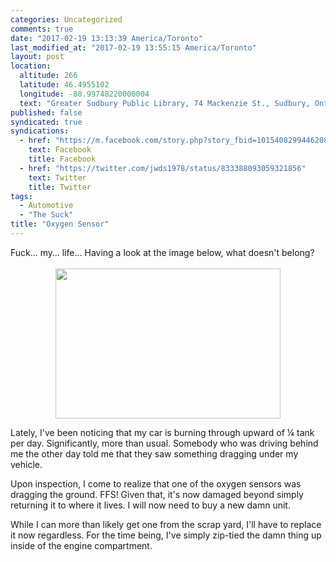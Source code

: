 ```yaml
---
categories: Uncategorized
comments: true
date: "2017-02-19 13:13:39 America/Toronto"
last_modified_at: "2017-02-19 13:55:15 America/Toronto"
layout: post
location:
  altitude: 266
  latitude: 46.4955102
  longitude: -80.99748220000004
  text: "Greater Sudbury Public Library, 74 Mackenzie St., Sudbury, Ontario, P3C 4X8, Canada"
published: false
syndicated: true
syndications:
  - href: "https://m.facebook.com/story.php?story_fbid=10154082994462084&id=719142083"
    text: Facebook
    title: Facebook
  - href: "https://twitter.com/jwds1978/status/833388093059321856"
    text: Twitter
    title: Twitter
tags:
  - Automotive
  - "The Suck"
title: "Oxygen Sensor"
---
```


Fuck&hellip; my&hellip; life&hellip; Having a look at the image below, what doesn't belong?<br />
<br />
<a href="{{ site.uri.assets }}/blog/2017/02/19/oxygen-sensor/2017-02-19_11-59-29_03-02.jpeg" target="_blank" title="">
  <img alt="" height="240" src="{{ site.uri.assets }}/blog/2017/02/19/oxygen-sensor/2017-02-19_11-59-29_360x240.jpg" style="border: 0px; display: block; margin-left: auto; margin-right: auto;" width="360" />
</a>

Lately, I've been noticing that my car is burning through upward of &frac14; tank per day. Significantly, more than usual. Somebody who was driving behind me the other day told me that they saw something dragging under my vehicle.

Upon inspection, I come to realize that one of the oxygen sensors was dragging the ground. FFS! Given that, it's now damaged beyond simply returning it to where it lives. I will now need to buy a new damn unit.

While I can more than likely get one from the scrap yard, I'll have to replace it now regardless. For the time being, I've simply zip-tied the damn thing up inside of the engine compartment.
